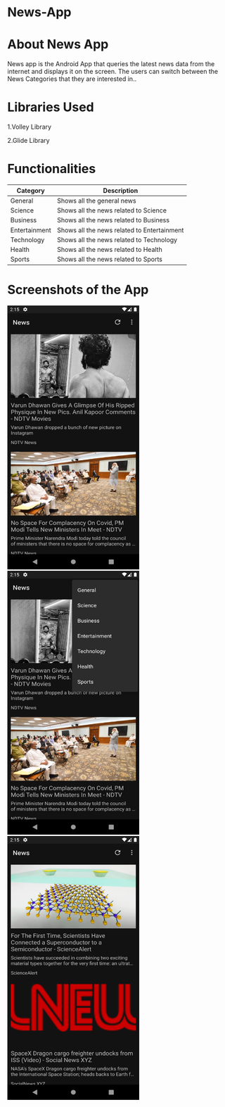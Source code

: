 # News-App

# About News App

News app is the Android App that queries the latest news data from the internet and displays it on the screen.
The users can switch between the News Categories that they are interested in..


# Libraries Used
1.Volley Library

2.Glide Library


# Functionalities

|   Category    |  Description  |
| ------------- | ------------- |
|   General     | Shows all the general news|
| Science  | Shows all the news related to Science  |
|Business| Shows all the news related to Business|
|Entertainment|Shows all the news related to Entertainment|
|Technology|Shows all the news related to Technology|
|Health|Shows all the news related to Health|
|Sports|Shows all the news related to Sports|


# Screenshots of the App

<img src="https://github.com/Shubham-Hadgal/News-App/blob/master/Screenshot_1625777140.png" width="300" height="600">    <img src="https://github.com/Shubham-Hadgal/News-App/blob/master/Screenshot_1625777148.png" width="300" height="600">    <img src="https://github.com/Shubham-Hadgal/News-App/blob/master/Screenshot_1625777159.png" width="300" height="600">

